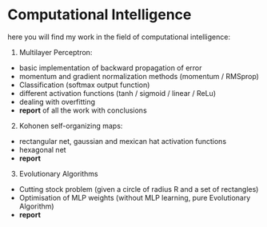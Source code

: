 # Computational Intelligence
here you will find my work in the field of computational intelligence:
1. Multilayer Perceptron:
  * basic implementation of backward propagation of error
  * momentum and gradient normalization methods (momentum / RMSprop)
  * Classification (softmax output function)
  * different activation functions (tanh / sigmoid / linear / ReLu)
  * dealing with overfitting
  * **report** of all the work with conclusions
2. Kohonen self-organizing maps:
  * rectangular net, gaussian and mexican hat activation functions
  * hexagonal net
  * **report**
3. Evolutionary Algorithms
  * Cutting stock problem (given a circle of radius R and a set of rectangles)
  * Optimisation of MLP weights (without MLP learning, pure Evolutionary Algorithm)
  * **report**
